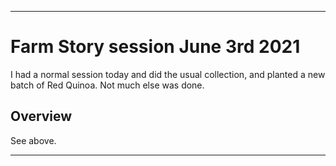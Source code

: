 
***

# Farm Story session June 3rd 2021

I had a normal session today and did the usual collection, and planted a new batch of Red Quinoa. Not much else was done.

## Overview

See above.

***
